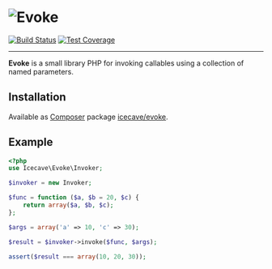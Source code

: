 # ![Evoke]

[![Build Status]](http://travis-ci.org/IcecaveStudios/evoke)
[![Test Coverage]](http://icecave.com.au/evoke/artifacts/tests/coverage)

---

**Evoke** is a small library PHP for invoking callables using a collection of named parameters.

## Installation

Available as [Composer](http://getcomposer.org) package [icecave/evoke](https://packagist.org/packages/icecave/evoke).

<!-- references -->
[Evoke]: http://icecave.com.au/assets/img/project-icons/icon-evoke.png
[Build Status]: https://raw.github.com/IcecaveStudios/evoke/gh-pages/artifacts/images/icecave/regular/build-status.png
[Test Coverage]: https://raw.github.com/IcecaveStudios/evoke/gh-pages/artifacts/images/icecave/regular/coverage.png

## Example

```php
<?php
use Icecave\Evoke\Invoker;

$invoker = new Invoker;

$func = function ($a, $b = 20, $c) {
    return array($a, $b, $c);
};

$args = array('a' => 10, 'c' => 30);

$result = $invoker->invoke($func, $args);

assert($result === array(10, 20, 30));
```

